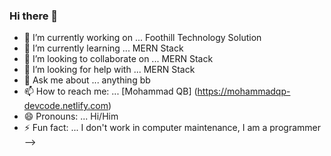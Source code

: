 ### Hi there 👋


- 🔭 I’m currently working on ... Foothill Technology Solution
- 🌱 I’m currently learning ... MERN Stack 
- 👯 I’m looking to collaborate on ... MERN Stack
- 🤔 I’m looking for help with ... MERN Stack
- 💬 Ask me about ... anything bb
- 📫 How to reach me: ... [Mohammad QB] (https://mohammadqp-devcode.netlify.com)
- 😄 Pronouns: ... Hi/Him
- ⚡ Fun fact: ... I don't work in computer maintenance, I am a programmer
-->
